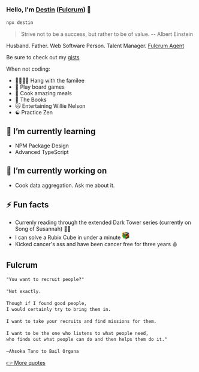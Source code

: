 ### Hello, I'm [Destin](https://destin.io) ([Fulcrum](https://starwars.fandom.com/wiki/Fulcrum)) 👋

```sh
npx destin
```

> Strive not to be a success, but rather to be of value. -- Albert Einstein

Husband. Father. Web Software Person. Talent Manager. [Fulcrum Agent](https://starwars.fandom.com/wiki/Fulcrum)

Be sure to check out my [gists](https://gist.github.com/destinio)

When not coding:
- 👨‍👩‍👦‍👦 Hang with the familee
- 🎲 Play board games
- 🍝 Cook amazing meals
- 📖 The Books
- 🐱 Entertaining Willie Nelson
- ☯️ Practice Zen

## 🌱 I’m currently learning
- NPM Package Design
- Advanced TypeScript

## 🔭 I’m currently working on
- Cook data aggregation. Ask me about it.

## ⚡️ Fun facts
- Currenly reading through the extended Dark Tower series (currently on Song of Susannah) 🤰🏿
- I can solve a Rubix Cube in under a minute <img src='/cube.png' height='20px' alt='Rubix Cube Image' />
- Kicked cancer's ass and have been cancer free for three years 🩸

## Fulcrum

```
"You want to recruit people?"

"Not exactly. 

Though if I found good people, 
I would certainly try to bring them in. 

I want to take your recruits and find missions for them. 

I want to be the one who listens to what people need,
who finds out what people can do and then helps them do it."

―Ahsoka Tano to Bail Organa
```

[👉 More quotes](https://github.com/destinio/quotes)
